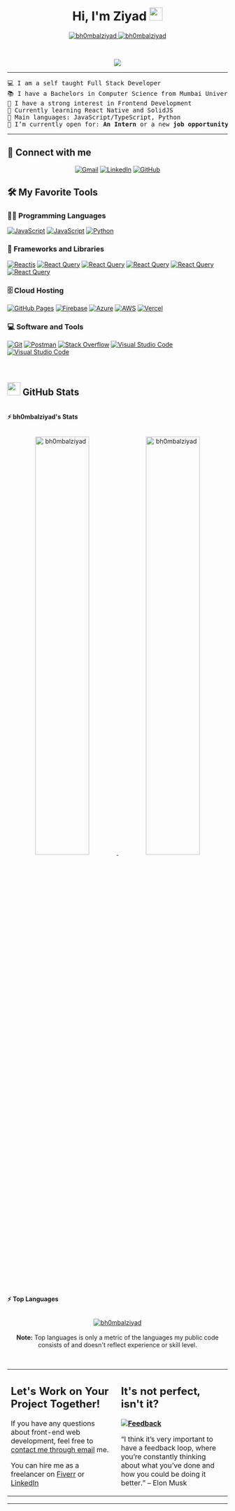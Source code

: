 <h1 align="center">
Hi, I'm Ziyad
	<a href="https://github.com/bh0mbalziyad" target="_self">
		<img src="https://media.giphy.com/media/hvRJCLFzcasrR4ia7z/giphy.gif" width="30">
	</a>
</h1>
<p align="center">
	<a href="https://github.com/bh0mbalziyad">
		<img src="https://komarev.com/ghpvc/?username=bh0mbalziyad&label=Profile%20views&color=0e75b6&style=flat" alt="bh0mbalziyad" />
	</a>
	<a href="https://github.com/bh0mbalziyad">
		<img src="https://img.shields.io/github/followers/bh0mbalziyad?label=Followers" alt="bh0mbalziyad" />
	</a>
</p>
<br/>
<p align="center">
	<a href="https://github.com/bh0mbalziyad">
		<img src="https://readme-typing-svg.herokuapp.com?lines=Computer+Science+Student;Full+Stack+Web+Developer;Freelancer;DS%20|%20AI%20|%20ML%20Enthusiastic;Always%20learning%20new%20things&center=true&width=380&height=45">
	</a>
</p>

<hr>

<pre>
💻 I am a self taught Full Stack Developer
📚 I have a Bachelors in Computer Science from Mumbai University
📝 I have a strong interest in Frontend Development
🌱 Currently learning React Native and SolidJS
🌟 Main languages: JavaScript/TypeScript, Python
🤔 I’m currently open for: <b>An Intern</b> or a new <b>job opportunity</b>, this is <a href="https://drive.google.com/file/d/1OL-pYjC8jb3u3bbqLswQooZkah4ExeZf/view?usp=sharing" target="_blank">MY RESUME.</a>
</pre>
<hr>

## 🤝 Connect with me
<p align="center">
	<a href="mailto:zeebhombal@gmail.com"><img img src="https://img.shields.io/badge/gmail-%23EA4335.svg?style=plastic&logo=gmail&logoColor=white" alt="Gmail"/></a>
	<a href="https://www.linkedin.com/in/bhombalziyad/"><img src="https://img.shields.io/badge/linkedin-%230A66C2.svg?style=plastic&logo=linkedin&logoColor=white" alt="LinkedIn"/></a>
	<a href="https://github.com/bh0mbalziyad"><img src="https://img.shields.io/badge/github-%23181717.svg?style=plastic&logo=github&logoColor=white" alt="GitHub"/></a>
</p>

## 🛠️ My Favorite Tools

### 👨‍💻 Programming Languages

<p>
    <a href="https://github.com/bh0mbalziyad"><img alt="JavaScript" src="https://img.shields.io/badge/JavaScript%20-%23F7DF1E.svg?logo=javascript&logoColor=black"></a>
    <a href="https://github.com/bh0mbalziyad"><img alt="JavaScript" src="https://img.shields.io/badge/Typescript-%23007ACC.svg?logo=typescript&logoColor=white"></a>
    <a href="https://github.com/bh0mbalziyad"><img alt="Python" src="https://img.shields.io/badge/Python%20-%2314354C.svg?logo=python&logoColor=white"></a>

### 🧰 Frameworks and Libraries

<p>
    <a href="https://github.com/bh0mbalziyad"><img alt="Reactjs" src="https://img.shields.io/badge/ReactJS-%2320232a.svg?logo=react&logoColor=%2361DAFB"></a>
    <a href="https://github.com/bh0mbalziyad"><img alt="React Query" src="https://img.shields.io/badge/-React%20Query-FF4154?logo=react%20query&logoColor=white"></a>
    <a href="https://github.com/bh0mbalziyad"><img alt="React Query" src="https://img.shields.io/badge/Redux-%23593d88.svg?logo=redux&logoColor=white"></a>
    <a href="https://github.com/bh0mbalziyad"><img alt="React Query" src="https://img.shields.io/badge/SASS-hotpink.svg?logo=SASS&logoColor=white"></a>
    <a href="https://github.com/bh0mbalziyad"><img alt="React Query" src="https://img.shields.io/badge/tailwindcss-%2338B2AC.svg?logo=tailwind-css&logoColor=white"></a>
    <a href="https://github.com/bh0mbalziyad"><img alt="React Query" src="https://img.shields.io/badge/Next-black?logo=next.js&logoColor=white"></a>
    
</p>

### 🗄️ Cloud Hosting

<p>
    <a href="https://github.com/bh0mbalziyad"><img alt="GitHub Pages" src="https://img.shields.io/badge/GitHub%20Pages-%23327FC7.svg?logo=github&logoColor=white"></a>
    <a href="https://github.com/bh0mbalziyad"><img alt="Firebase" src ="https://img.shields.io/badge/Firebase-%23FF6F00.svg?logo=firebase&logoColor=white"></a>
    <a href="https://github.com/bh0mbalziyad"><img alt="Azure" src ="https://img.shields.io/badge/Azure-%230072C6.svg?logo=microsoftazure&logoColor=white"></a>
    <a href="https://github.com/bh0mbalziyad"><img alt="AWS" src ="https://img.shields.io/badge/AWS-%23FF9900.svg?logo=amazon-aws&logoColor=white"></a>
    <a href="https://github.com/bh0mbalziyad"><img alt="Vercel" src ="https://img.shields.io/badge/Vercel-%23000000.svg?logo=vercel&logoColor=white"></a>
</p>

### 💻 Software and Tools

<p>
    <a href="https://github.com/bh0mbalziyad"><img alt="Git" src="https://img.shields.io/badge/Git%20-%23F05033.svg?logo=git&logoColor=white"></a>
    <a href="https://github.com/bh0mbalziyad"><img alt="Postman" src="https://img.shields.io/badge/Postman-FF6C37?logo=postman&logoColor=white"></a>
    <a href="https://github.com/bh0mbalziyad"><img alt="Stack Overflow" src="https://img.shields.io/badge/-Stack%20Overflow-FE7A16?logo=stack-overflow&logoColor=white"></a>
    <a href="https://github.com/bh0mbalziyad"><img alt="Visual Studio Code" src="https://img.shields.io/badge/Visual%20Studio%20Code-0078d7.svg?logo=visual-studio-code&logoColor=white"></a>
    <a href="https://github.com/bh0mbalziyad"><img alt="Visual Studio Code" src="https://img.shields.io/badge/Figma-%23F24E1E.svg?logo=figma&logoColor=white"></a>
</p>
</br>

<!--
### 👨🏽‍💻 Workspace
<p>
    <a href="https://github.com/bh0mbalziyad"><img alt="Macbook Air M1" src="https://img.shields.io/badge/Apple-MacBook_Air_2020-999999?style=for-the-badge&logo=apple&logoColor=white"></a>
    <a href="https://github.com/bh0mbalziyad"><img alt="Spotify" src="https://img.shields.io/badge/Spotify-1ED760?&style=for-the-badge&logo=spotify&logoColor=white"></a>
</p>
-->


## <a href="https://github.com/bh0mbalziyad"><img src="https://www.blumbergdigital.com/wp-content/uploads/2020/10/stats-graphic-statistics-business-512.png" width="30"></a> GitHub Stats

<br/>
<summary><b>⚡ bh0mbalziyad's Stats</b></summary>
<br/>
<p align="center">
	<a href="https://github.com/bh0mbalziyad">
	<img width="49.5%" src="https://github-readme-stats.vercel.app/api?username=bh0mbalziyad&show_icons=true" alt="bh0mbalziyad">
	<img width="49.5%" src="https://github-readme-streak-stats.herokuapp.com/?user=bh0mbalziyad" alt="bh0mbalziyad">
	</a>
	<br/>
</p>
<br/>
<!--
<summary><b>⚡ Activity graph</b></summary>
<br/>
<p align="center">
	<a href="https://github.com/bh0mbalziyad">
		<img src="https://activity-graph.herokuapp.com/graph?username=bh0mbalziyad&bg_color=ffffff&color=000000&line=000000&point=000000&area=true&hide_border=true" alt="bh0mbalziyad">
	</a>
</p>
<br/>
-->
<summary><b>⚡ Top Languages</b></summary>
<br/>

<p align="center">
	<a href="https://github.com/bh0mbalziyad">
	<img src="https://github-readme-stats.vercel.app/api/top-langs/?username=bh0mbalziyad&langs_count=8&layout=compact" alt="bh0mbalziyad">
	</a>
	<br/>
<br/>
<b>Note:</b> Top languages is only a metric of the languages my public code consists of and doesn't reflect experience or skill level.
</p>
<br/>

<table style="border: none">
  <tr>
  <td width="50%" valign="top">

## Let's Work on Your Project Together!

If you have any questions about front-end web development, feel free to <a href="mailto:zeebhombal@gmail.com">contact me through email</a> me.

You can hire me as a freelancer on <a href="https://www.fiverr.com">Fiverr</a> or <a href="https://www.linkedin.com/in/bhombalziyad/">LinkedIn</a>

  </td>
  <td width="50%" valign="top">

## It's not perfect, isn't it?

**<a href="https://github.com/bh0mbalziyad"><img alt="Feedback" src="https://img.shields.io/badge/Ask%20me-anything-1abc9c.svg"></a>**

“I think it’s very important to have a feedback loop, where you’re constantly thinking about what you’ve done and how you could be doing it better.”
– Elon Musk

  </td>
  </tr>
</table>

------
